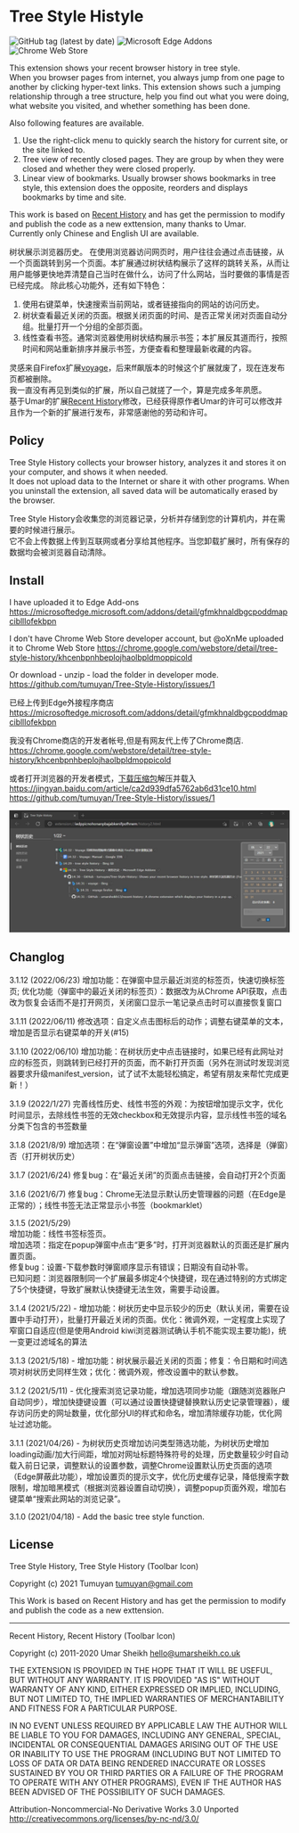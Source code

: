 # Tree Style Histyle

![GitHub tag (latest by date)](https://img.shields.io/github/v/tag/tumuyan/Tree-Style-History?label=github)
![Microsoft Edge Addons](https://img.shields.io/badge/dynamic/json?label=%20Edge&query=%24.version&url=https%3A%2F%2Fmicrosoftedge.microsoft.com%2Faddons%2Fgetproductdetailsbycrxid%2Fgfmkhnaldbgcpoddmapciblllofekbpn)
![Chrome Web Store](https://img.shields.io/chrome-web-store/v/khcenbpnhbeplojhaolbpldmoppicold)

This extension shows your recent browser history in tree style.  
When you browser pages from internet, you always jump from one page to another by clicking hyper-text links. This extension shows such a jumping relationship through a tree structure, help you find out what you were doing, what website you visited, and whether something has been done.  

Also following features are available.  
1. Use the right-click menu to quickly search the history for current site, or the site linked to.
2. Tree view of recently closed pages. They are group by when they were closed and whether they were closed properly. 
3. Linear view of bookmarks. Usually browser shows bookmarks in tree style, this extension does the opposite, reorders and displays bookmarks by time and site.  

This work is based on [Recent History](https://github.com/umarsheikh13/recent-history) and has get the permission to modify and publish the code as a new exttension, many thanks to Umar.  
Currently only Chinese and English UI are available.  

树状展示浏览器历史。
在使用浏览器访问网页时，用户往往会通过点击链接，从一个页面跳转到另一个页面。本扩展通过树状结构展示了这样的跳转关系，从而让用户能够更快地弄清楚自己当时在做什么，访问了什么网站，当时要做的事情是否已经完成。 
除此核心功能外，还有如下特色：  
1. 使用右键菜单，快速搜索当前网站，或者链接指向的网站的访问历史。
2. 树状查看最近关闭的页面。根据关闭页面的时间、是否正常关闭对页面自动分组。批量打开一个分组的全部页面。
3. 线性查看书签。通常浏览器使用树状结构展示书签；本扩展反其道而行，按照时间和网站重新排序并展示书签，方便查看和整理最新收藏的内容。

灵感来自Firefox扩展[voyage](https://docs.google.com/document/d/1oaJjS9zWGQDBzy4wE403P7V2nQukMql_sfvAURl2noI/preview)，后来ff飙版本的时候这个扩展就废了，现在连发布页都被删除。  
我一直没有再见到类似的扩展，所以自己就搓了一个，算是完成多年夙愿。  
基于Umar的扩展[Recent History](https://github.com/umarsheikh13/recent-history)修改，已经获得原作者Umar的许可可以修改并且作为一个新的扩展进行发布，非常感谢他的劳动和许可。 

## Policy  

Tree Style History collects your browser history, analyzes it and stores it on your computer, and shows it when needed.   
It does not upload data to the Internet or share it with other programs. When you uninstall the extension, all saved data will be automatically erased by the browser.  

Tree Style History会收集您的浏览器记录，分析并存储到您的计算机内，并在需要的时候进行展示。  
它不会上传数据上传到互联网或者分享给其他程序。当您卸载扩展时，所有保存的数据均会被浏览器自动清除。  


## Install  
I have uploaded it to Edge Add-ons
https://microsoftedge.microsoft.com/addons/detail/gfmkhnaldbgcpoddmapciblllofekbpn  

I don't have Chrome Web Store developer account, but @oXnMe uploaded it to Chrome Web Store
https://chrome.google.com/webstore/detail/tree-style-history/khcenbpnhbeplojhaolbpldmoppicold  

Or download - unzip - load the folder in developer mode.  
https://github.com/tumuyan/Tree-Style-History/issues/1  


已经上传到Edge外接程序商店
https://microsoftedge.microsoft.com/addons/detail/gfmkhnaldbgcpoddmapciblllofekbpn  

我没有Chrome商店的开发者帐号,但是有网友代上传了Chrome商店.
https://chrome.google.com/webstore/detail/tree-style-history/khcenbpnhbeplojhaolbpldmoppicold  

或者打开浏览器的开发者模式，[下载压缩包](https://github.com/tumuyan/Tree-Style-History/archive/refs/heads/main.zip)解压并载入  
https://jingyan.baidu.com/article/ca2d939dfa5762ab6d31ce10.html  
https://github.com/tumuyan/Tree-Style-History/issues/1  

![screenshot](screen.jpg)

## Changlog


3.1.12 (2022/06/23) 增加功能：在弹窗中显示最近浏览的标签页，快速切换标签页; 优化功能（弹窗中的最近关闭的标签页）：数据改为从Chrome API获取，点击改为恢复会话而不是打开网页，关闭窗口显示一笔记录点击时可以直接恢复窗口 

3.1.11 (2022/06/11) 修改选项：自定义点击图标后的动作；调整右键菜单的文本，增加是否显示右键菜单的开关(#15)  

3.1.10 (2022/06/10) 增加功能：在树状历史中点击链接时，如果已经有此网址对应的标签页，则跳转到已经打开的页面，而不新打开页面（另外在测试时发现浏览器要求升级manifest_version，试了试不太能轻松搞定，希望有朋友来帮忙完成更新！）  

3.1.9 (2022/1/27) 完善线性历史、线性书签的外观：为按钮增加提示文字，优化时间显示，去除线性书签的无效checkbox和无效提示内容，显示线性书签的域名分类下包含的书签数量  

3.1.8 (2021/8/9) 增加选项：在“弹窗设置”中增加“显示弹窗”选项，选择是（弹窗）否（打开树状历史）  

3.1.7 (2021/6/24) 修复bug：在“最近关闭”的页面点击链接，会自动打开2个页面

3.1.6 (2021/6/7) 修复bug：Chrome无法显示默认历史管理器的问题（在Edge是正常的）；线性书签无法正常显示小书签（bookmarklet）

3.1.5 (2021/5/29)  
增加功能：线性书签标签页。  
增加选项：指定在popup弹窗中点击“更多”时，打开浏览器默认的页面还是扩展内置页面。  
修复bug：设置-下载参数时弹窗顺序显示有错误；日期没有自动补零。  
已知问题：浏览器限制同一个扩展最多绑定4个快捷键，现在通过特别的方式绑定了5个快捷键，导致扩展默认快捷键无法生效，需要手动设置。

3.1.4 (2021/5/22) - 增加功能：树状历史中显示较少的历史（默认关闭，需要在设置中手动打开），批量打开最近关闭的页面。优化：微调外观，一定程度上实现了窄窗口自适应(但是使用Android kiwi浏览器测试确认手机不能实现主要功能)，统一变更过滤域名的算法  

3.1.3 (2021/5/18) - 增加功能：树状展示最近关闭的页面；修复：令日期和时间选项对树状历史同样生效；优化：微调外观，修改设置中的默认参数。 

3.1.2 (2021/5/11) - 优化搜索浏览记录功能，增加选项同步功能（跟随浏览器账户自动同步），增加快捷键设置（可以通过设置快捷键替换默认历史记录管理器），缓存访问历史的网址数量，优化部分UI的样式和命名，增加清除缓存功能，优化网址过滤功能。

3.1.1 (2021/04/26) - 为树状历史页增加访问类型筛选功能，为树状历史增加loading动画/加大行间距，增加对网址标题特殊符号的处理，历史数量较少时自动载入前日记录，调整默认的设置参数，调整Chrome设置默认历史页面的选项（Edge屏蔽此功能），增加设置页的提示文字，优化历史缓存记录，降低搜索字数限制，增加暗黑模式（根据浏览器设置自动切换），调整popup页面外观，增加右键菜单“搜索此网站的浏览记录”。

3.1.0 (2021/04/18) - Add the basic tree style function.

## License  

Tree Style History, Tree Style History (Toolbar Icon)

Copyright (c) 2021 Tumuyan <tumuyan@gmail.com>
  
This Work is based on Recent History and has get the 
permission to modify and publish the code as a new exttension.
  
----

Recent History, Recent History (Toolbar Icon)

Copyright (c) 2011-2020 Umar Sheikh <hello@umarsheikh.co.uk>

THE EXTENSION IS PROVIDED IN THE HOPE THAT IT WILL BE USEFUL,
BUT WITHOUT ANY WARRANTY. IT IS PROVIDED "AS IS" WITHOUT
WARRANTY OF ANY KIND, EITHER EXPRESSED OR IMPLIED, INCLUDING,
BUT NOT LIMITED TO, THE IMPLIED WARRANTIES OF MERCHANTABILITY
AND FITNESS FOR A PARTICULAR PURPOSE.

IN NO EVENT UNLESS REQUIRED BY APPLICABLE LAW THE AUTHOR WILL
BE LIABLE TO YOU FOR DAMAGES, INCLUDING ANY GENERAL, SPECIAL,
INCIDENTAL OR CONSEQUENTIAL DAMAGES ARISING OUT OF THE USE OR
INABILITY TO USE THE PROGRAM (INCLUDING BUT NOT LIMITED TO LOSS
OF DATA OR DATA BEING RENDERED INACCURATE OR LOSSES SUSTAINED
BY YOU OR THIRD PARTIES OR A FAILURE OF THE PROGRAM TO OPERATE
WITH ANY OTHER PROGRAMS), EVEN IF THE AUTHOR HAS BEEN ADVISED
OF THE POSSIBILITY OF SUCH DAMAGES.

Attribution-Noncommercial-No Derivative Works 3.0 Unported
http://creativecommons.org/licenses/by-nc-nd/3.0/
